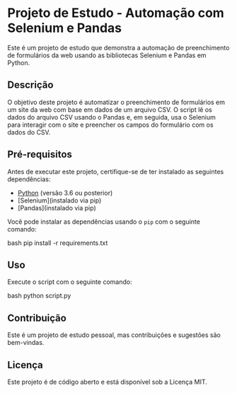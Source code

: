 # Projeto de Estudo - Automação com Selenium e Pandas

Este é um projeto de estudo que demonstra a automação de preenchimento de formulários da web usando as bibliotecas Selenium e Pandas em Python.

## Descrição

O objetivo deste projeto é automatizar o preenchimento de formulários em um site da web com base em dados de um arquivo CSV. O script lê os dados do arquivo CSV usando o Pandas e, em seguida, usa o Selenium para interagir com o site e preencher os campos do formulário com os dados do CSV.

## Pré-requisitos

Antes de executar este projeto, certifique-se de ter instalado as seguintes dependências:

- [Python](https://www.python.org/) (versão 3.6 ou posterior)
- [Selenium](instalado via pip)
- [Pandas](instalado via pip)

Você pode instalar as dependências usando o `pip` com o seguinte comando:

bash
pip install -r requirements.txt

## Uso
Execute o script com o seguinte comando:

bash
python script.py

## Contribuição
Este é um projeto de estudo pessoal, mas contribuições e sugestões são bem-vindas.

## Licença
Este projeto é de código aberto e está disponível sob a Licença MIT.